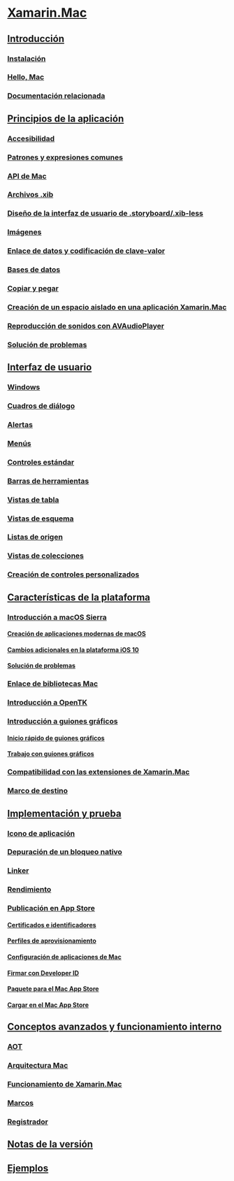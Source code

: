 # [Xamarin.Mac](index.yml)
## [Introducción](get-started/index.md)
### [Instalación](get-started/installation.md)
### [Hello, Mac](get-started/hello-mac.md)
### [Documentación relacionada](get-started/related.md)
## [Principios de la aplicación](app-fundamentals/index.md)
### [Accesibilidad](app-fundamentals/accessibility.md)
### [Patrones y expresiones comunes](app-fundamentals/patterns.md)
### [API de Mac](app-fundamentals/mac-apis.md)
### [Archivos .xib](app-fundamentals/xib.md)
### [Diseño de la interfaz de usuario de .storyboard/.xib-less](app-fundamentals/xibless-ui.md)
### [Imágenes](app-fundamentals/image.md)
### [Enlace de datos y codificación de clave-valor](app-fundamentals/databinding.md)
### [Bases de datos](app-fundamentals/databases.md)
### [Copiar y pegar](app-fundamentals/copy-paste.md)
### [Creación de un espacio aislado en una aplicación Xamarin.Mac](app-fundamentals/sandboxing.md)
### [Reproducción de sonidos con AVAudioPlayer](app-fundamentals/sounds.md)
### [Solución de problemas](app-fundamentals/troubleshooting.md)
## [Interfaz de usuario](user-interface/index.md)
### [Windows](user-interface/window.md)
### [Cuadros de diálogo](user-interface/dialog.md)
### [Alertas](user-interface/alert.md)
### [Menús](user-interface/menu.md)
### [Controles estándar](user-interface/standard-controls.md)
### [Barras de herramientas](user-interface/toolbar.md)
### [Vistas de tabla](user-interface/table-view.md)
### [Vistas de esquema](user-interface/outline-view.md)
### [Listas de origen](user-interface/source-list.md)
### [Vistas de colecciones](user-interface/collection-view.md)
### [Creación de controles personalizados](user-interface/custom-controls.md)
## [Características de la plataforma](platform/index.md)
### [Introducción a macOS Sierra](platform/introduction-to-macos-sierra/index.md)
#### [Creación de aplicaciones modernas de macOS](platform/introduction-to-macos-sierra/modern-cocoa-apps.md)
#### [Cambios adicionales en la plataforma iOS 10](platform/introduction-to-macos-sierra/additional-framework-changes.md)
#### [Solución de problemas](platform/introduction-to-macos-sierra/troubleshooting.md)
### [Enlace de bibliotecas Mac](platform/binding.md)
### [Introducción a OpenTK](platform/opentk.md)
### [Introducción a guiones gráficos](platform/storyboards/index.md)
#### [Inicio rápido de guiones gráficos](platform/storyboards/quickstart.md)
#### [Trabajo con guiones gráficos](platform/storyboards/indepth.md)
### [Compatibilidad con las extensiones de Xamarin.Mac](platform/extensions.md)
### [Marco de destino](platform/target-framework.md)
## [Implementación y prueba](deploy-test/index.md)
### [Icono de aplicación](deploy-test/app-icon.md)
### [Depuración de un bloqueo nativo](deploy-test/debugging-native-crash.md)
### [Linker](deploy-test/linker.md)
### [Rendimiento](deploy-test/performance.md)
### [Publicación en App Store](deploy-test/publishing-to-the-app-store/index.md)
#### [Certificados e identificadores](deploy-test/publishing-to-the-app-store/certificates-identifiers.md)
#### [Perfiles de aprovisionamiento](deploy-test/publishing-to-the-app-store/profiles.md)
#### [Configuración de aplicaciones de Mac](deploy-test/publishing-to-the-app-store/app-configuration.md)
#### [Firmar con Developer ID](deploy-test/publishing-to-the-app-store/signing.md)
#### [Paquete para el Mac App Store](deploy-test/publishing-to-the-app-store/bundling.md)
#### [Cargar en el Mac App Store](deploy-test/publishing-to-the-app-store/uploading.md)
## [Conceptos avanzados y funcionamiento interno](internals/index.md)
### [AOT](internals/aot.md)
### [Arquitectura Mac](internals/architecture.md)
### [Funcionamiento de Xamarin.Mac](internals/how-it-works.md)
### [Marcos](internals/frameworks.md)
### [Registrador](internals/registrar.md)

## [Notas de la versión](https://developer.xamarin.com/releases/mac/)
## [Ejemplos](samples/index.yml)